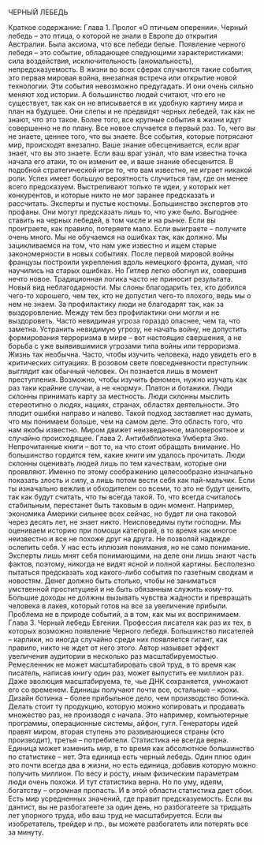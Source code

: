 ЧЕРНЫЙ ЛЕБЕДЬ

Краткое содержание:
Глава 1. Пролог «О птичьем оперении». Черный лебедь – это птица, о которой не знали в Европе до открытия Австралии. Была аксиома, что все лебеди белые. Появление черного лебедя – это событие, обладающее следующими характеристиками: сила воздействия, исключительность (аномальность), непредсказуемость. В жизни во всех сферах случаются такие события, это первая мировая война, внезапная встреча или открытие новой технологии.
Эти события невозможно предугадать. И они очень сильно меняют ход истории. А большинство людей считают, что его не существует, так как он не вписывается в их удобную картину мира и план на будущее. Они слепы и не предвидят черных лебедей, так как не знают, что это такое. Более того, все крупные события в жизни идут совершенно не по плану. Все новое случается в первый раз. 
То, чего вы не знаете, ценнее того, что вы знаете. Все события, которые потрясают мир, происходят внезапно. Ваше знание обесценивается, если враг знает, что вы это знаете. Если ваш враг узнал, что вам известна точка начала его атаки, то он изменит ее, и ваше знание обесценится. В подобной стратегической игре то, что вам известно, не играет никакой роли. Успех имеет большую вероятность случиться там, где он менее всего предсказуем. Выстреливают только те идеи, у которых нет конкурентов, и которые никто не мог заранее предсказать и рассчитать.
Эксперты и пустые костюмы. Большинство экспертов это профаны. Они могут предсказать лишь то, что уже было. 
Выгоднее ставить на черных лебедей, в том числе и на рынке. Если вы проиграете, как правило, потеряете мало. Если выиграете – получите очень много.
Мы не обучаемся на ошибках так, как должно. Мы зацикливаемся на том, что нам уже известно и ищем старые закономерности в новых событиях. После первой мировой войны французы построили укрепления вдоль немецкого фронта, думая, что научились на старых ошибках. Но Гитлер легко обогнул их, совершив нечто новое. Традиционная логика часто не приносит результата.
Новый вид неблагодарности. Мы слоны благодарить тех, кто добился чего-то хорошего, чем тех, кто не допустил чего-то плохого, ведь мы о нем не знаем. За профилактику люди не благодарят так, как за выздоровление. Между тем без профилактики они могли и не выздороветь. Часто невидимая угроза гораздо опаснее, чем та, что заметна. Устранить невидимую угрозу, не начать войну, не допустить формирования терроризма в мире – вот настоящие свершения, а не борьба с уже выявившимися угрозами типа войны или терроризма.
Жизнь так необычна. Часто, чтобы изучить человека, надо увидеть его в критических ситуациях. В розовом свете повседневности преступник выглядит как обычный человек. Он познается лишь в момент преступления. Возможно, чтобы изучить феномен, нужно изучать как раз таки крайние случаи, а не «норму». 
Платон и ботаники. Люди склонны принимать карту за местность. Люди склонны мыслить стереотипно о людях, нациях, странах, областях деятельности. Это плодит ошибки направо и налево. Такой подход заставляет нас думать, что мы понимаем больше, чем на самом деле. Это область того, что нам якобы известно. 
Миром движет неизведанное, маловероятное и случайно происходящее.
Глава 2. Антибиблиотека Умберта Эко. Непрочитанные книги – вот то, на что стоит обращать внимание. Но большинство гордится тем, какие книги им удалось прочитать.
Люди склонны оценивать людей лишь по тем качествам, которые они проявляют. Именно по этому соображению целесообразно изначально показать злость и силу, а лишь потом вести себя как пай-мальчик. Если ты изначально вежлив и обходителен со всеми, то это не будут ценить, так как будут считать, что ты всегда такой.
То, что всегда считалось стабильным, перестанет быть таковым в один момент. Например, экономика Америки сильнее всех сейчас, но будет ли она таковой через десять лет, не знает никто.
Неисповедимы пути господни. Мы оцениваем историю при помощи категорий, в то время как многое неизвестно и все не похоже друг на друга.
Не позволяй надежде ослепить себя.
У нас есть иллюзия понимания, но не само понимание. Эксперты лишь мнят себя понимающими, на деле они лишь знают часть фактов, поэтому, никогда не видят ясной и полной картины. Бесполезно пытаться предсказать ход какого-либо события по газетным сводкам и новостям.
Денег должно быть столько, чтобы не заниматься умственной проституцией и не быть обязанным служить кому-то. Большие доходы не должны вызывать чувства жадности и превращать человека в лакея, который готов на все за увеличение прибыли. 
Проблема не в природе событий, а в том, как мы их воспринимаем.
Глава 3. Черный лебедь Евгении. Профессия писателя как раз их тех, в которых возможно появление Черного лебедя. Большинство писателей – карлики, но иногда случайно среди них появляется гигант, как правило, никто не ждет от него этого.
Автор называет эффект увеличения аудитории в несколько раз масштабируемостью. Ремесленник не может масштабировать свой труд, в то время как писатель, написав книгу один раз, может выпустить ее миллион раз. Даже эволюция масштабируема, те, чье ДНК сохраняется, умножают его со временем. Единицы получают почти все, остальные – крохи.
Дизайн ботинка – более прибыльное дело, чем производство ботинка. Делать стоит ту продукцию, которую можно копировать и продавать множество раз, не производя с начала. Это например, компьютерные программы, операционные системы, айфон, гугл. Генераторы идей правят миром, вторая ступень это развивающиеся страны (кто производит), третья – потребители.
Статистика не всегда верна. Единица может изменить мир, в то время как абсолютное большинство по статистике – нет. Эта единица есть черный лебедь. Один плюс один это почти всегда два в жизни, но есть единица, добавив которую можно получить миллион.
По весу и росту, иным физическим параметрам люди очень похожи. И тут статистика верна. Но по уму, идеям, богатству – огромная пропасть. И в этой области статистика дает сбои.
Есть мир усредненных значений, где правит предсказуемость. Если вы дантист, вы не разбогатеете за один день, но разбогатеете за тридцать лет упорного труда, ибо ваш труд не масштабируется. Если вы изобретатель, трейдер и пр., вы можете разбогатеть или потерять все за минуту.
